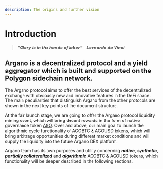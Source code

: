 ```yaml
---
description: The origins and further vision
---
```


# Introduction

> #### _**“Glory is in the hands of labor” - Leonardo da Vinci**_

## Argano is a decentralized protocol and a yield aggregator which is built and supported on the Polygon sidechain network.

The Argano protocol aims to offer the best services of the decentralized exchange with obviously new and innovative features in the DeFi space. The main peculiarities that distinguish Argano from the other protocols are shown in the next key points of the document structure.

At the fair launch stage, we are going to offer the Argano protocol liquidity mining event, which will bring decent rewards in the form of native governance token [AGO](ago-governance-token.md). Over and above, our main goal to launch the algorithmic cycle functionality of AGOBTC & AGOUSD tokens, which will bring arbitrage opportunities during different market conditions and will supply the liquidity into the future Argano DEX platform. 

Argano team has its own purposes and utility concerning _**native**_, _**synthetic**_, _**partially collateralized**_ and _**algorithmic**_ AGOBTC & AGOUSD tokens, which functionality will be deeper described in the following sections.

